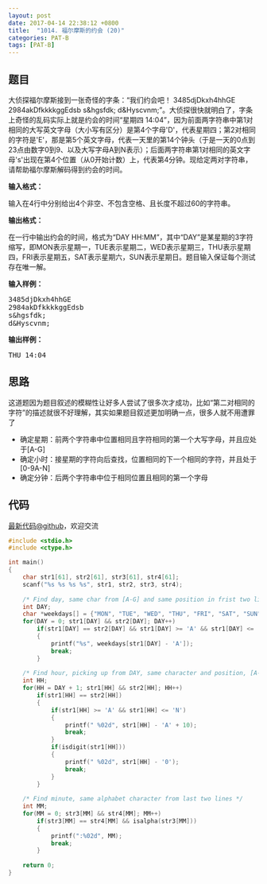 ```yaml
---
layout: post
date: 2017-04-14 22:38:12 +0800
title:  "1014. 福尔摩斯的约会 (20)"
categories: PAT-B
tags: [PAT-B]
---
```


## 题目

<div id="problemContent">
<p>大侦探福尔摩斯接到一张奇怪的字条：“我们约会吧！
3485djDkxh4hhGE 
2984akDfkkkkggEdsb 
s&amp;hgsfdk; 
d&amp;Hyscvnm;”。大侦探很快就明白了，字条上奇怪的乱码实际上就是约会的时间“星期四 14:04”，因为前面两字符串中第1对相同的大写英文字母（大小写有区分）是第4个字母'D'，代表星期四；第2对相同的字符是'E'，那是第5个英文字母，代表一天里的第14个钟头（于是一天的0点到23点由数字0到9、以及大写字母A到N表示）；后面两字符串第1对相同的英文字母's'出现在第4个位置（从0开始计数）上，代表第4分钟。现给定两对字符串，请帮助福尔摩斯解码得到约会的时间。</p>
<p><b>
输入格式：
</b></p>
<p>输入在4行中分别给出4个非空、不包含空格、且长度不超过60的字符串。
</p>
<p><b>
输出格式：
</b></p>
<p>在一行中输出约会的时间，格式为“DAY HH:MM”，其中“DAY”是某星期的3字符缩写，即MON表示星期一，TUE表示星期二，WED表示星期三，THU表示星期四，FRI表示星期五，SAT表示星期六，SUN表示星期日。题目输入保证每个测试存在唯一解。</p>
<b>输入样例：</b><pre>
3485djDkxh4hhGE 
2984akDfkkkkggEdsb 
s&amp;hgsfdk; 
d&amp;Hyscvnm;
</pre>
<b>输出样例：</b><pre>
THU 14:04
</pre>
</div>

## 思路

这道题因为题目叙述的模糊性让好多人尝试了很多次才成功，比如“第二对相同的字符”的描述就很不好理解，其实如果题目叙述更加明确一点，很多人就不用遭罪了

- 确定星期：前两个字符串中位置相同且字符相同的第一个大写字母，并且应处于[A-G]
- 确定小时：接星期的字符向后查找，位置相同的下一个相同的字符，并且处于[0-9A-N]
- 确定分钟：后两个字符串中位于相同位置且相同的第一个字母

## 代码

[最新代码@github](https://github.com/OliverLew/PAT/blob/master/PATBasic/1014.c)，欢迎交流
```c
#include <stdio.h>
#include <ctype.h>

int main()
{
    char str1[61], str2[61], str3[61], str4[61];
    scanf("%s %s %s %s", str1, str2, str3, str4);
    
    /* Find day, same char from [A-G] and same position in frist two lines */
    int DAY;
    char *weekdays[] = {"MON", "TUE", "WED", "THU", "FRI", "SAT", "SUN"};
    for(DAY = 0; str1[DAY] && str2[DAY]; DAY++)
        if(str1[DAY] == str2[DAY] && str1[DAY] >= 'A' && str1[DAY] <= 'G')
        {
            printf("%s", weekdays[str1[DAY] - 'A']);
            break;
        }
    
    /* Find hour, picking up from DAY, same character and position, [A-N|0-9] */
    int HH;
    for(HH = DAY + 1; str1[HH] && str2[HH]; HH++)
        if(str1[HH] == str2[HH])
        {
            if(str1[HH] >= 'A' && str1[HH] <= 'N')
            {
                printf(" %02d", str1[HH] - 'A' + 10);
                break;
            }
            if(isdigit(str1[HH]))
            {
                printf(" %02d", str1[HH] - '0');
                break;
            }
        }
    
    /* Find minute, same alphabet character from last two lines */
    int MM;
    for(MM = 0; str3[MM] && str4[MM]; MM++)
        if(str3[MM] == str4[MM] && isalpha(str3[MM]))
        {
            printf(":%02d", MM);
            break;
        }
    
    return 0;
}

```